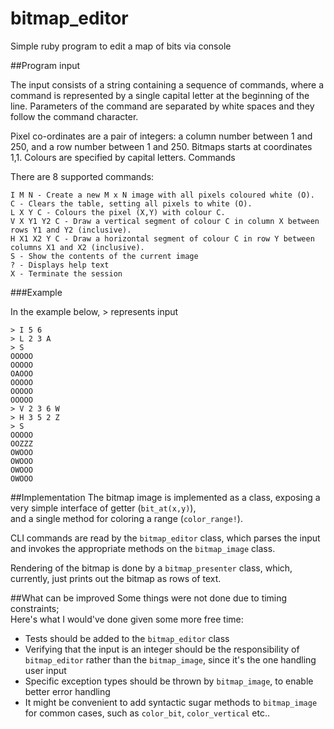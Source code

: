 # bitmap_editor
Simple ruby program to edit a map of bits via console

##Program input

The input consists of a string containing a sequence of commands, where a command is represented by a single capital letter at the beginning of the line. Parameters of the command are separated by white spaces and they follow the command character.

Pixel co-ordinates are a pair of integers: a column number between 1 and 250, and a row number between 1 and 250. Bitmaps starts at coordinates 1,1. Colours are specified by capital letters.
Commands

There are 8 supported commands:

    I M N - Create a new M x N image with all pixels coloured white (O).
    C - Clears the table, setting all pixels to white (O).
    L X Y C - Colours the pixel (X,Y) with colour C.
    V X Y1 Y2 C - Draw a vertical segment of colour C in column X between rows Y1 and Y2 (inclusive).
    H X1 X2 Y C - Draw a horizontal segment of colour C in row Y between columns X1 and X2 (inclusive).
    S - Show the contents of the current image
    ? - Displays help text
    X - Terminate the session

###Example

In the example below, > represents input
```
> I 5 6
> L 2 3 A
> S
OOOOO
OOOOO
OAOOO
OOOOO
OOOOO
OOOOO
> V 2 3 6 W
> H 3 5 2 Z
> S
OOOOO
OOZZZ
OWOOO
OWOOO
OWOOO
OWOOO
```

##Implementation
The bitmap image is implemented as a class, exposing a very simple interface of getter (`bit_at(x,y)`),  
and a single method for coloring a range (`color_range!`).  

CLI commands are read by the `bitmap_editor` class, which parses the input and invokes the appropriate methods on the `bitmap_image` class.  

Rendering of the bitmap is done by a `bitmap_presenter` class, which, currently, just prints out the bitmap as rows of text.  

##What can be improved
Some things were not done due to timing constraints;  
Here's what I would've done given some more free time:  
* Tests should be added to the `bitmap_editor` class
* Verifying that the input is an integer should be the responsibility of `bitmap_editor` rather than the `bitmap_image`, since it's the one handling user input
* Specific exception types should be thrown by `bitmap_image`, to enable better error handling
* It might be convenient to add syntactic sugar methods to `bitmap_image` for common cases, such as `color_bit`, `color_vertical` etc..
